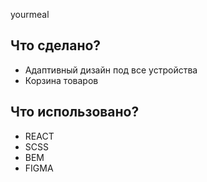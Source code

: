 
yourmeal
## Что сделано?

- Адаптивный дизайн под все устройства
- Корзина товаров

## Что использовано?

- REACT
- SCSS
- BEM
- FIGMA


